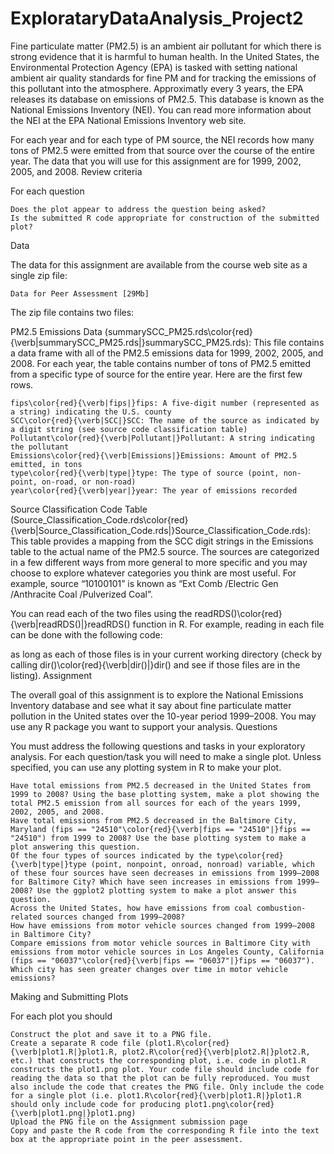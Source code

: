 # ExplorataryDataAnalysis_Project2
Fine particulate matter (PM2.5) is an ambient air pollutant for which there is strong evidence that it is harmful to human health. In the United States, the Environmental Protection Agency (EPA) is tasked with setting national ambient air quality standards for fine PM and for tracking the emissions of this pollutant into the atmosphere. Approximatly every 3 years, the EPA releases its database on emissions of PM2.5. This database is known as the National Emissions Inventory (NEI). You can read more information about the NEI at the EPA National Emissions Inventory web site.

For each year and for each type of PM source, the NEI records how many tons of PM2.5 were emitted from that source over the course of the entire year. The data that you will use for this assignment are for 1999, 2002, 2005, and 2008.
Review criteria

For each question

    Does the plot appear to address the question being asked?
    Is the submitted R code appropriate for construction of the submitted plot?

Data

The data for this assignment are available from the course web site as a single zip file:

    Data for Peer Assessment [29Mb]

The zip file contains two files:

PM2.5 Emissions Data (summarySCC_PM25.rds\color{red}{\verb|summarySCC_PM25.rds|}summarySCC_PM25.rds): This file contains a data frame with all of the PM2.5 emissions data for 1999, 2002, 2005, and 2008. For each year, the table contains number of tons of PM2.5 emitted from a specific type of source for the entire year. Here are the first few rows.

    fips\color{red}{\verb|fips|}fips: A five-digit number (represented as a string) indicating the U.S. county
    SCC\color{red}{\verb|SCC|}SCC: The name of the source as indicated by a digit string (see source code classification table)
    Pollutant\color{red}{\verb|Pollutant|}Pollutant: A string indicating the pollutant
    Emissions\color{red}{\verb|Emissions|}Emissions: Amount of PM2.5 emitted, in tons
    type\color{red}{\verb|type|}type: The type of source (point, non-point, on-road, or non-road)
    year\color{red}{\verb|year|}year: The year of emissions recorded

Source Classification Code Table (Source_Classification_Code.rds\color{red}{\verb|Source_Classification_Code.rds|}Source_Classification_Code.rds): This table provides a mapping from the SCC digit strings in the Emissions table to the actual name of the PM2.5 source. The sources are categorized in a few different ways from more general to more specific and you may choose to explore whatever categories you think are most useful. For example, source “10100101” is known as “Ext Comb /Electric Gen /Anthracite Coal /Pulverized Coal”.

You can read each of the two files using the readRDS()\color{red}{\verb|readRDS()|}readRDS() function in R. For example, reading in each file can be done with the following code:

as long as each of those files is in your current working directory (check by calling dir()\color{red}{\verb|dir()|}dir() and see if those files are in the listing).
Assignment

The overall goal of this assignment is to explore the National Emissions Inventory database and see what it say about fine particulate matter pollution in the United states over the 10-year period 1999–2008. You may use any R package you want to support your analysis.
Questions

You must address the following questions and tasks in your exploratory analysis. For each question/task you will need to make a single plot. Unless specified, you can use any plotting system in R to make your plot.

    Have total emissions from PM2.5 decreased in the United States from 1999 to 2008? Using the base plotting system, make a plot showing the total PM2.5 emission from all sources for each of the years 1999, 2002, 2005, and 2008.
    Have total emissions from PM2.5 decreased in the Baltimore City, Maryland (fips == "24510"\color{red}{\verb|fips == "24510"|}fips == "24510") from 1999 to 2008? Use the base plotting system to make a plot answering this question.
    Of the four types of sources indicated by the type\color{red}{\verb|type|}type (point, nonpoint, onroad, nonroad) variable, which of these four sources have seen decreases in emissions from 1999–2008 for Baltimore City? Which have seen increases in emissions from 1999–2008? Use the ggplot2 plotting system to make a plot answer this question.
    Across the United States, how have emissions from coal combustion-related sources changed from 1999–2008?
    How have emissions from motor vehicle sources changed from 1999–2008 in Baltimore City?
    Compare emissions from motor vehicle sources in Baltimore City with emissions from motor vehicle sources in Los Angeles County, California (fips == "06037"\color{red}{\verb|fips == "06037"|}fips == "06037"). Which city has seen greater changes over time in motor vehicle emissions?

Making and Submitting Plots

For each plot you should

    Construct the plot and save it to a PNG file.
    Create a separate R code file (plot1.R\color{red}{\verb|plot1.R|}plot1.R, plot2.R\color{red}{\verb|plot2.R|}plot2.R, etc.) that constructs the corresponding plot, i.e. code in plot1.R constructs the plot1.png plot. Your code file should include code for reading the data so that the plot can be fully reproduced. You must also include the code that creates the PNG file. Only include the code for a single plot (i.e. plot1.R\color{red}{\verb|plot1.R|}plot1.R should only include code for producing plot1.png\color{red}{\verb|plot1.png|}plot1.png)
    Upload the PNG file on the Assignment submission page
    Copy and paste the R code from the corresponding R file into the text box at the appropriate point in the peer assessment.
